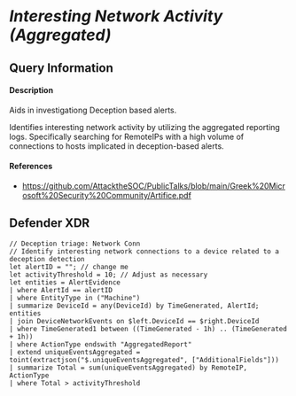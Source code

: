 # *Interesting Network Activity (Aggregated)*

## Query Information
#### Description
Aids in investigationg Deception based alerts.

Identifies interesting network activity by utilizing the aggregated reporting logs. Specifically searching for RemoteIPs with a high volume of connections to hosts implicated in deception-based alerts.

#### References
- https://github.com/AttacktheSOC/PublicTalks/blob/main/Greek%20Microsoft%20Security%20Community/Artifice.pdf

## Defender XDR
```KQL
// Deception triage: Network Conn
// Identify interesting network connections to a device related to a deception detection
let alertID = ""; // change me
let activityThreshold = 10; // Adjust as necessary
let entities = AlertEvidence
| where AlertId == alertID
| where EntityType in ("Machine")
| summarize DeviceId = any(DeviceId) by TimeGenerated, AlertId;
entities
| join DeviceNetworkEvents on $left.DeviceId == $right.DeviceId
| where TimeGenerated1 between ((TimeGenerated - 1h) .. (TimeGenerated + 1h))
| where ActionType endswith "AggregatedReport"
| extend uniqueEventsAggregated = toint(extractjson("$.uniqueEventsAggregated", ["AdditionalFields"]))
| summarize Total = sum(uniqueEventsAggregated) by RemoteIP, ActionType
| where Total > activityThreshold
```
